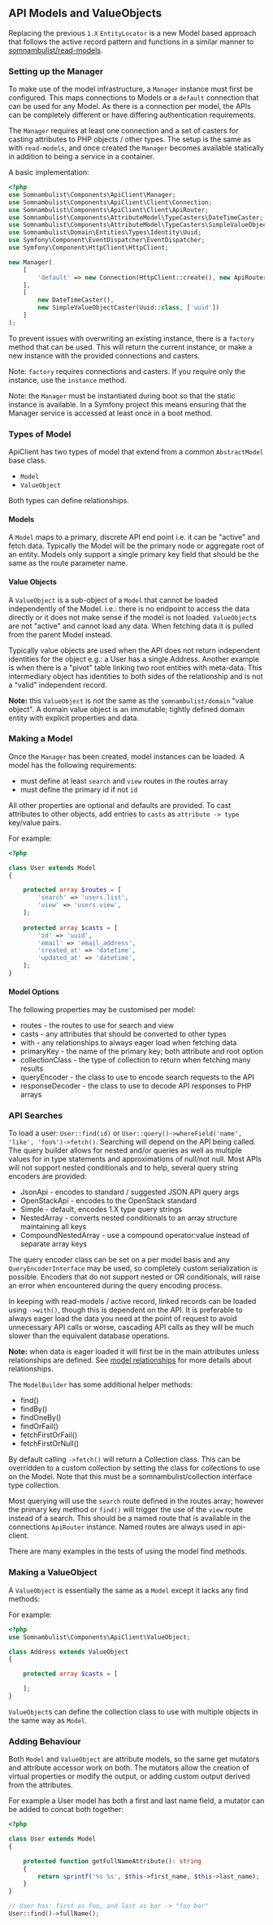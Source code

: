 
## API Models and ValueObjects

Replacing the previous `1.X` `EntityLocator` is a new Model based approach that follows
the active record pattern and functions in a similar manner to [somnambulist/read-models](https://github.com/somnambulist-tech/read-models).

### Setting up the Manager

To make use of the model infrastructure, a `Manager` instance must first be configured.
This maps connections to Models or a `default` connection that can be used for any
Model. As there is a connection per model, the APIs can be completely different or have
differing authentication requirements.

The `Manager` requires at least one connection and a set of casters for casting attributes
to PHP objects / other types. The setup is the same as with `read-models`, and once created
the `Manager` becomes available statically in addition to being a service in a container.

A basic implementation:

```php
<?php
use Somnambulist\Components\ApiClient\Manager;
use Somnambulist\Components\ApiClient\Client\Connection;
use Somnambulist\Components\ApiClient\Client\ApiRouter;
use Somnambulist\Components\AttributeModel\TypeCasters\DateTimeCaster;
use Somnambulist\Components\AttributeModel\TypeCasters\SimpleValueObjectCaster;
use Somnambulist\Domain\Entities\Types\Identity\Uuid;
use Symfony\Component\EventDispatcher\EventDispatcher;
use Symfony\Component\HttpClient\HttpClient;

new Manager(
    [
        'default' => new Connection(HttpClient::create(), new ApiRouter(), new EventDispatcher()),
    ],
    [
        new DateTimeCaster(),
        new SimpleValueObjectCaster(Uuid::class, ['uuid'])
    ]
);
```

To prevent issues with overwriting an existing instance, there is a `factory` method that
can be used. This will return the current instance, or make a new instance with the provided
connections and casters.

Note: `factory` requires connections and casters. If you require only the instance, use the
`instance` method.

Note: the `Manager` must be instantiated during boot so that the static instance is available.
In a Symfony project this means ensuring that the Manager service is accessed at least once
in a boot method.

### Types of Model

ApiClient has two types of model that extend from a common `AbstractModel` base class.

 * `Model`
 * `ValueObject`
 
Both types can define relationships.
 
#### Models

A `Model` maps to a primary, discrete API end point i.e. it can be "active" and fetch data.
Typically the Model will be the primary node or aggregate root of an entity. Models only
support a single primary key field that should be the same as the route parameter name.

#### Value Objects

A `ValueObject` is a sub-object of a `Model` that cannot be loaded independently of the
Model. i.e.: there is no endpoint to access the data directly or it does not make sense if
the model is not loaded. `ValueObject`s are not "active" and cannot load any data. When
fetching data it is pulled from the parent Model instead.

Typically value objects are used when the API does not return independent identities for
the object e.g.: a User has a single Address. Another example is when there is a "pivot"
table linking two root entities with meta-data. This intermediary object has identities
to both sides of the relationship and is not a "valid" independent record.

__Note:__ this `ValueObject` is _not_ the same as the `somnambulist/domain` "value object".
A domain value object is an immutable; tightly defined domain entity with explicit properties
and data.

### Making a Model

Once the `Manager` has been created, model instances can be loaded. A model has the
following requirements:

 * must define at least `search` and `view` routes in the routes array
 * must define the primary id if not `id`

All other properties are optional and defaults are provided. To cast attributes to
other objects, add entries to `casts` as `attribute -> type` key/value pairs.

For example:

```php
<?php

class User extends Model
{

    protected array $routes = [
        'search' => 'users.list',
        'view' => 'users.view',
    ];
    
    protected array $casts = [
        'id' => 'uuid',
        'email' => 'email_address',
        'created_at' => 'datetime',
        'updated_at' => 'datetime',
    ];
}
```

#### Model Options

The following properties may be customised per model:

 * routes - the routes to use for search and view
 * casts - any attributes that should be converted to other types
 * with - any relationships to always eager load when fetching data
 * primaryKey - the name of the primary key; both attribute and root option
 * collectionClass - the type of collection to return when fetching many results
 * queryEncoder - the class to use to encode search requests to the API
 * responseDecoder - the class to use to decode API responses to PHP arrays

### API Searches

To load a user: `User::find(id)` or `User::query()->whereField('name', 'like', 'foo%')->fetch()`.
Searching will depend on the API being called. The query builder allows for nested and/or 
queries as well as multiple values for in type statements and approximations of null/not null.
Most APIs will not support nested conditionals and to help, several query string encoders are
provided:

 * JsonApi - encodes to standard / suggested JSON API query args
 * OpenStackApi - encodes to the OpenStack standard
 * Simple - default, encodes 1.X type query strings
 * NestedArray - converts nested conditionals to an array structure maintaining all keys
 * CompoundNestedArray - use a compound operator:value instead of separate array keys

The query encoder class can be set on a per model basis and any `QueryEncoderInterface` may be
used, so completely custom serialization is possible. Encoders that do not support nested or OR
conditionals, will raise an error when encountered during the query encoding process.

In keeping with read-models / active record, linked records can be loaded using `->with()`,
though this is dependent on the API. It is preferable to always eager load the data you need at
the point of request to avoid unnecessary API calls or worse, cascading API calls as they will
be much slower than the equivalent database operations.

__Note:__ when data is eager loaded it will first be in the main attributes unless relationships
are defined. See [model relationships](model_relationships.md) for more details about relationships.

The `ModelBuilder` has some additional helper methods:

 * find()
 * findBy()
 * findOneBy()
 * findOrFail()
 * fetchFirstOrFail()
 * fetchFirstOrNull()

By default calling `->fetch()` will return a Collection class. This can be overridden to a 
custom collection by setting the class for collections to use on the Model. Note that this must
be a somnambulist/collection interface type collection.

Most querying will use the `search` route defined in the routes array; however the primary
key method or `find()` will trigger the use of the `view` route instead of a search. This 
should be a named route that is available in the connections `ApiRouter` instance. Named routes
are always used in api-client.

There are many examples in the tests of using the model find methods.

### Making a ValueObject

A `ValueObject` is essentially the same as a `Model` except it lacks any find methods:

For example:

```php
<?php
use Somnambulist\Components\ApiClient\ValueObject;

class Address extends ValueObject
{

    protected array $casts = [

    ];
}
```

`ValueObject`s can define the collection class to use with multiple objects in the same way as
`Model`.

### Adding Behaviour

Both `Model` and `ValueObject` are attribute models, so the same get mutators and attribute
accessor work on both. The mutators allow the creation of virtual properties or modify the
output, or adding custom output derived from the attributes.

For example a User model has both a first and last name field, a mutator can be added to
concat both together:

```php
<?php

class User extends Model
{

    protected function getFullNameAttribute(): string
    {
        return sprintf('%s %s', $this->first_name, $this->last_name);
    }
}

// User has: first as foo, and last as bar -> "foo bar"
User::find()->fullName();
```
